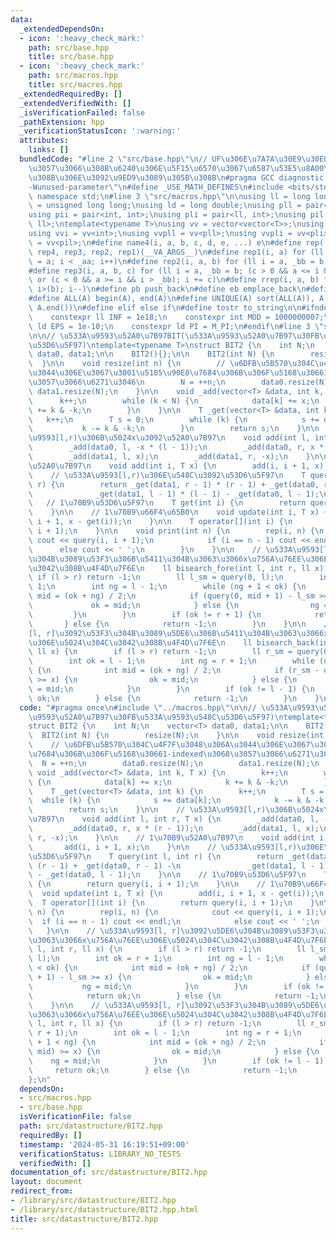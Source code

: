 ```yaml
---
data:
  _extendedDependsOn:
  - icon: ':heavy_check_mark:'
    path: src/base.hpp
    title: src/base.hpp
  - icon: ':heavy_check_mark:'
    path: src/macros.hpp
    title: src/macros.hpp
  _extendedRequiredBy: []
  _extendedVerifiedWith: []
  _isVerificationFailed: false
  _pathExtension: hpp
  _verificationStatusIcon: ':warning:'
  attributes:
    links: []
  bundledCode: "#line 2 \"src/base.hpp\"\n// UF\u306E\u7A7A\u30E9\u30E0\u30C0\u6E21\
    \u3057\u3066\u308B\u6240\u306E\u5F15\u6570\u3067\u6587\u53E5\u8A00\u308F\u308C\
    \u308B\u306E\u3092\u9ED9\u3089\u305B\u308B\n#pragma GCC diagnostic ignored \"\
    -Wunused-parameter\"\n#define _USE_MATH_DEFINES\n#include <bits/stdc++.h>\nusing\
    \ namespace std;\n#line 3 \"src/macros.hpp\"\n\nusing ll = long long;\nusing ull\
    \ = unsigned long long;\nusing ld = long double;\nusing pll = pair<ll, ll>;\n\
    using pii = pair<int, int>;\nusing pli = pair<ll, int>;\nusing pil = pair<int,\
    \ ll>;\ntemplate<typename T>\nusing vv = vector<vector<T>>;\nusing vvl = vv<ll>;\n\
    using vvi = vv<int>;\nusing vvpll = vv<pll>;\nusing vvpli = vv<pli>;\nusing vvpil\
    \ = vv<pil>;\n#define name4(i, a, b, c, d, e, ...) e\n#define rep(...) name4(__VA_ARGS__,\
    \ rep4, rep3, rep2, rep1)(__VA_ARGS__)\n#define rep1(i, a) for (ll i = 0, _aa\
    \ = a; i < _aa; i++)\n#define rep2(i, a, b) for (ll i = a, _bb = b; i < _bb; i++)\n\
    #define rep3(i, a, b, c) for (ll i = a, _bb = b; (c > 0 && a <= i && i < _bb)\
    \ or (c < 0 && a >= i && i > _bb); i += c)\n#define rrep(i, a, b) for (ll i=(a);\
    \ i>(b); i--)\n#define pb push_back\n#define eb emplace_back\n#define mkp make_pair\n\
    #define ALL(A) begin(A), end(A)\n#define UNIQUE(A) sort(ALL(A)), A.erase(unique(ALL(A)),\
    \ A.end())\n#define elif else if\n#define tostr to_string\n\n#ifndef CONSTANTS\n\
    \    constexpr ll INF = 1e18;\n    constexpr int MOD = 1000000007;\n    constexpr\
    \ ld EPS = 1e-10;\n    constexpr ld PI = M_PI;\n#endif\n#line 3 \"src/datastructure/BIT2.hpp\"\
    \n\n// \u533A\u9593\u52A0\u7B97BIT(\u533A\u9593\u52A0\u7B97\u30FB\u533A\u9593\u548C\
    \u53D6\u5F97)\ntemplate<typename T>\nstruct BIT2 {\n    int N;\n    vector<T>\
    \ data0, data1;\n\n    BIT2(){};\n\n    BIT2(int N) {\n        resize(N);\n  \
    \  }\n\n    void resize(int n) {\n        // \u6DFB\u5B570\u304C\u4F7F\u3048\u306A\
    \u3044\u306E\u3067\u3001\u5185\u90E8\u7684\u306B\u306F\u5168\u30661-indexed\u3068\
    \u3057\u3066\u6271\u3046\n        N = ++n;\n        data0.resize(N);\n       \
    \ data1.resize(N);\n    }\n\n    void _add(vector<T> &data, int k, T x) {\n  \
    \      k++;\n        while (k < N) {\n            data[k] += x;\n            k\
    \ += k & -k;\n        }\n    }\n\n    T _get(vector<T> &data, int k) {\n     \
    \   k++;\n        T s = 0;\n        while (k) {\n            s += data[k];\n \
    \           k -= k & -k;\n        }\n        return s;\n    }\n\n    // \u533A\
    \u9593[l,r)\u306B\u5024x\u3092\u52A0\u7B97\n    void add(int l, int r, T x) {\n\
    \        _add(data0, l, -x * (l - 1));\n        _add(data0, r, x * (r - 1));\n\
    \        _add(data1, l, x);\n        _add(data1, r, -x);\n    }\n\n    // 1\u70B9\
    \u52A0\u7B97\n    void add(int i, T x) {\n        add(i, i + 1, x);\n    }\n\n\
    \    // \u533A\u9593[l,r)\u306E\u548C\u3092\u53D6\u5F97\n    T query(int l, int\
    \ r) {\n        return _get(data1, r - 1) * (r - 1) + _get(data0, r - 1) -\n \
    \              _get(data1, l - 1) * (l - 1) - _get(data0, l - 1);\n    }\n\n \
    \   // 1\u70B9\u53D6\u5F97\n    T get(int i) {\n        return query(i, i + 1);\n\
    \    }\n\n    // 1\u70B9\u66F4\u65B0\n    void update(int i, T x) {\n        add(i,\
    \ i + 1, x - get(i));\n    }\n\n    T operator[](int i) {\n        return query(i,\
    \ i + 1);\n    }\n\n    void print(int n) {\n        rep(i, n) {\n           \
    \ cout << query(i, i + 1);\n            if (i == n - 1) cout << endl;\n      \
    \      else cout << ' ';\n        }\n    }\n\n    // \u533A\u9593[l, r]\u3092\u5DE6\
    \u304B\u3089\u53F3\u306B\u5411\u304B\u3063\u3066x\u756A\u76EE\u306E\u5024\u304C\
    \u3042\u308B\u4F4D\u7F6E\n    ll bisearch_fore(int l, int r, ll x) {\n       \
    \ if (l > r) return -1;\n        ll l_sm = query(0, l);\n        int ok = r +\
    \ 1;\n        int ng = l - 1;\n        while (ng + 1 < ok) {\n            int\
    \ mid = (ok + ng) / 2;\n            if (query(0, mid + 1) - l_sm >= x) {\n   \
    \             ok = mid;\n            } else {\n                ng = mid;\n   \
    \         }\n        }\n        if (ok != r + 1) {\n            return ok;\n \
    \       } else {\n            return -1;\n        }\n    }\n\n    // \u533A\u9593\
    [l, r]\u3092\u53F3\u304B\u3089\u5DE6\u306B\u5411\u304B\u3063\u3066x\u756A\u76EE\
    \u306E\u5024\u304C\u3042\u308B\u4F4D\u7F6E\n    ll bisearch_back(int l, int r,\
    \ ll x) {\n        if (l > r) return -1;\n        ll r_sm = query(0, r + 1);\n\
    \        int ok = l - 1;\n        int ng = r + 1;\n        while (ok + 1 < ng)\
    \ {\n            int mid = (ok + ng) / 2;\n            if (r_sm - query(0, mid)\
    \ >= x) {\n                ok = mid;\n            } else {\n                ng\
    \ = mid;\n            }\n        }\n        if (ok != l - 1) {\n            return\
    \ ok;\n        } else {\n            return -1;\n        }\n    }\n};\n"
  code: "#pragma once\n#include \"../macros.hpp\"\n\n// \u533A\u9593\u52A0\u7B97BIT(\u533A\
    \u9593\u52A0\u7B97\u30FB\u533A\u9593\u548C\u53D6\u5F97)\ntemplate<typename T>\n\
    struct BIT2 {\n    int N;\n    vector<T> data0, data1;\n\n    BIT2(){};\n\n  \
    \  BIT2(int N) {\n        resize(N);\n    }\n\n    void resize(int n) {\n    \
    \    // \u6DFB\u5B570\u304C\u4F7F\u3048\u306A\u3044\u306E\u3067\u3001\u5185\u90E8\
    \u7684\u306B\u306F\u5168\u30661-indexed\u3068\u3057\u3066\u6271\u3046\n      \
    \  N = ++n;\n        data0.resize(N);\n        data1.resize(N);\n    }\n\n   \
    \ void _add(vector<T> &data, int k, T x) {\n        k++;\n        while (k < N)\
    \ {\n            data[k] += x;\n            k += k & -k;\n        }\n    }\n\n\
    \    T _get(vector<T> &data, int k) {\n        k++;\n        T s = 0;\n      \
    \  while (k) {\n            s += data[k];\n            k -= k & -k;\n        }\n\
    \        return s;\n    }\n\n    // \u533A\u9593[l,r)\u306B\u5024x\u3092\u52A0\
    \u7B97\n    void add(int l, int r, T x) {\n        _add(data0, l, -x * (l - 1));\n\
    \        _add(data0, r, x * (r - 1));\n        _add(data1, l, x);\n        _add(data1,\
    \ r, -x);\n    }\n\n    // 1\u70B9\u52A0\u7B97\n    void add(int i, T x) {\n \
    \       add(i, i + 1, x);\n    }\n\n    // \u533A\u9593[l,r)\u306E\u548C\u3092\
    \u53D6\u5F97\n    T query(int l, int r) {\n        return _get(data1, r - 1) *\
    \ (r - 1) + _get(data0, r - 1) -\n               _get(data1, l - 1) * (l - 1)\
    \ - _get(data0, l - 1);\n    }\n\n    // 1\u70B9\u53D6\u5F97\n    T get(int i)\
    \ {\n        return query(i, i + 1);\n    }\n\n    // 1\u70B9\u66F4\u65B0\n  \
    \  void update(int i, T x) {\n        add(i, i + 1, x - get(i));\n    }\n\n  \
    \  T operator[](int i) {\n        return query(i, i + 1);\n    }\n\n    void print(int\
    \ n) {\n        rep(i, n) {\n            cout << query(i, i + 1);\n          \
    \  if (i == n - 1) cout << endl;\n            else cout << ' ';\n        }\n \
    \   }\n\n    // \u533A\u9593[l, r]\u3092\u5DE6\u304B\u3089\u53F3\u306B\u5411\u304B\
    \u3063\u3066x\u756A\u76EE\u306E\u5024\u304C\u3042\u308B\u4F4D\u7F6E\n    ll bisearch_fore(int\
    \ l, int r, ll x) {\n        if (l > r) return -1;\n        ll l_sm = query(0,\
    \ l);\n        int ok = r + 1;\n        int ng = l - 1;\n        while (ng + 1\
    \ < ok) {\n            int mid = (ok + ng) / 2;\n            if (query(0, mid\
    \ + 1) - l_sm >= x) {\n                ok = mid;\n            } else {\n     \
    \           ng = mid;\n            }\n        }\n        if (ok != r + 1) {\n\
    \            return ok;\n        } else {\n            return -1;\n        }\n\
    \    }\n\n    // \u533A\u9593[l, r]\u3092\u53F3\u304B\u3089\u5DE6\u306B\u5411\u304B\
    \u3063\u3066x\u756A\u76EE\u306E\u5024\u304C\u3042\u308B\u4F4D\u7F6E\n    ll bisearch_back(int\
    \ l, int r, ll x) {\n        if (l > r) return -1;\n        ll r_sm = query(0,\
    \ r + 1);\n        int ok = l - 1;\n        int ng = r + 1;\n        while (ok\
    \ + 1 < ng) {\n            int mid = (ok + ng) / 2;\n            if (r_sm - query(0,\
    \ mid) >= x) {\n                ok = mid;\n            } else {\n            \
    \    ng = mid;\n            }\n        }\n        if (ok != l - 1) {\n       \
    \     return ok;\n        } else {\n            return -1;\n        }\n    }\n\
    };\n"
  dependsOn:
  - src/macros.hpp
  - src/base.hpp
  isVerificationFile: false
  path: src/datastructure/BIT2.hpp
  requiredBy: []
  timestamp: '2024-05-31 16:19:51+09:00'
  verificationStatus: LIBRARY_NO_TESTS
  verifiedWith: []
documentation_of: src/datastructure/BIT2.hpp
layout: document
redirect_from:
- /library/src/datastructure/BIT2.hpp
- /library/src/datastructure/BIT2.hpp.html
title: src/datastructure/BIT2.hpp
---
```

